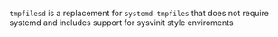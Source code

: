 `tmpfilesd` is a replacement for `systemd-tmpfiles` that does not require systemd and includes support for sysvinit style enviroments

